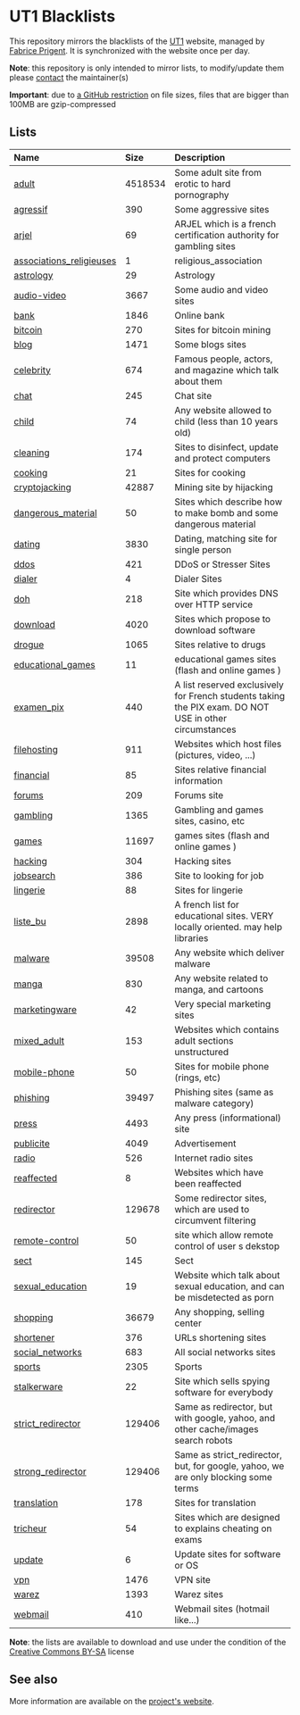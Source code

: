 # UT1 Blacklists
This repository mirrors the blacklists of the [UT1](http://www.ut-capitole.fr) website, managed by [Fabrice Prigent](http://www.ut-capitole.fr/m-fabrice-prigent--15063.kjsp?RH=1319195296040). It is synchronized with the website once per day.

__Note__: this repository is only intended to mirror lists, to modify/update them please [contact](#see-also) the maintainer(s)

__Important__: due to [a GitHub restriction](https://docs.github.com/en/repositories/working-with-files/managing-large-files/about-large-files-on-github#file-size-limits) on file sizes, files that are bigger than 100MB are gzip-compressed

## Lists
| Name | Size | Description |
|:-----|:-----|:------------|
| [adult](blacklists/adult) | 4518534 | Some adult site from erotic to hard pornography |
| [agressif](blacklists/agressif) | 390 | Some aggressive sites |
| [arjel](blacklists/arjel) | 69 | ARJEL which is a french certification authority for gambling sites |
| [associations_religieuses](blacklists/associations_religieuses) | 1 | religious_association |
| [astrology](blacklists/astrology) | 29 | Astrology |
| [audio-video](blacklists/audio-video) | 3667 | Some audio and video sites |
| [bank](blacklists/bank) | 1846 | Online bank |
| [bitcoin](blacklists/bitcoin) | 270 | Sites for bitcoin mining |
| [blog](blacklists/blog) | 1471 | Some blogs sites |
| [celebrity](blacklists/celebrity) | 674 | Famous people, actors, and magazine which talk about them |
| [chat](blacklists/chat) | 245 | Chat site |
| [child](blacklists/child) | 74 | Any website allowed to child (less than 10 years old) |
| [cleaning](blacklists/cleaning) | 174 | Sites to disinfect, update and protect computers |
| [cooking](blacklists/cooking) | 21 | Sites for cooking |
| [cryptojacking](blacklists/cryptojacking) | 42887 | Mining site by hijacking |
| [dangerous_material](blacklists/dangerous_material) | 50 | Sites which describe how to make bomb and some dangerous material |
| [dating](blacklists/dating) | 3830 | Dating, matching site for single person |
| [ddos](blacklists/ddos) | 421 | DDoS or Stresser Sites |
| [dialer](blacklists/dialer) | 4 | Dialer Sites |
| [doh](blacklists/doh) | 218 | Site which provides DNS over HTTP service |
| [download](blacklists/download) | 4020 | Sites which propose to download software |
| [drogue](blacklists/drogue) | 1065 | Sites relative to drugs |
| [educational_games](blacklists/educational_games) | 11 | educational games sites (flash and online games ) |
| [examen_pix](blacklists/examen_pix) | 440 | A list reserved exclusively for French students taking the PIX exam. DO NOT USE in other circumstances |
| [filehosting](blacklists/filehosting) | 911 | Websites which host files (pictures, video, ...) |
| [financial](blacklists/financial) | 85 | Sites relative financial information |
| [forums](blacklists/forums) | 209 | Forums site |
| [gambling](blacklists/gambling) | 1365 | Gambling and games sites, casino, etc |
| [games](blacklists/games) | 11697 | games sites (flash and online games ) |
| [hacking](blacklists/hacking) | 304 | Hacking sites |
| [jobsearch](blacklists/jobsearch) | 386 | Site to looking for job |
| [lingerie](blacklists/lingerie) | 88 | Sites for lingerie |
| [liste_bu](blacklists/liste_bu) | 2898 | A french list for educational sites. VERY locally oriented. may help libraries |
| [malware](blacklists/malware) | 39508 | Any website which deliver malware |
| [manga](blacklists/manga) | 830 | Any website related to manga, and cartoons |
| [marketingware](blacklists/marketingware) | 42 | Very special marketing sites |
| [mixed_adult](blacklists/mixed_adult) | 153 | Websites which contains adult sections unstructured |
| [mobile-phone](blacklists/mobile-phone) | 50 | Sites for mobile phone (rings, etc) |
| [phishing](blacklists/phishing) | 39497 | Phishing sites (same as malware category) |
| [press](blacklists/press) | 4493 | Any press (informational) site |
| [publicite](blacklists/publicite) | 4049 | Advertisement |
| [radio](blacklists/radio) | 526 | Internet radio sites |
| [reaffected](blacklists/reaffected) | 8 | Websites which have been reaffected |
| [redirector](blacklists/redirector) | 129678 | Some redirector sites, which are used to circumvent filtering |
| [remote-control](blacklists/remote-control) | 50 | site which allow remote control of user s dekstop |
| [sect](blacklists/sect) | 145 | Sect |
| [sexual_education](blacklists/sexual_education) | 19 | Website which talk about sexual education, and can be misdetected as porn |
| [shopping](blacklists/shopping) | 36679 | Any shopping, selling center |
| [shortener](blacklists/shortener) | 376 | URLs shortening sites |
| [social_networks](blacklists/social_networks) | 683 | All social networks sites |
| [sports](blacklists/sports) | 2305 | Sports |
| [stalkerware](blacklists/stalkerware) | 22 | Site which sells spying software for everybody |
| [strict_redirector](blacklists/strict_redirector) | 129406 | Same as redirector, but with google, yahoo, and other cache/images search robots |
| [strong_redirector](blacklists/strong_redirector) | 129406 | Same as strict_redirector, but, for google, yahoo, we are only blocking some terms |
| [translation](blacklists/translation) | 178 | Sites for translation |
| [tricheur](blacklists/tricheur) | 54 | Sites which are designed to explains cheating on exams |
| [update](blacklists/update) | 6 | Update sites for software or OS |
| [vpn](blacklists/vpn) | 1476 | VPN site |
| [warez](blacklists/warez) | 1393 | Warez sites |
| [webmail](blacklists/webmail) | 410 | Webmail sites (hotmail like...) |

__Note__: the lists are available to download and use under the condition of the [Creative Commons BY-SA](https://creativecommons.org/licenses/by-sa/4.0/)  license

## See also
More information are available on the [project's website](http://dsi.ut-capitole.fr/blacklists/index_en.php).
